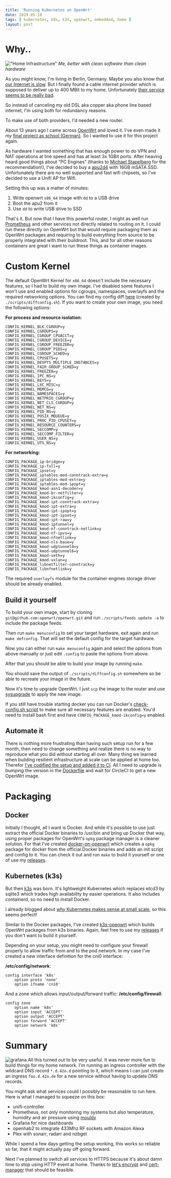 ```yaml
---
title: 'Running Kubernetes on OpenWrt'
date: 2019-05-10
tags: [ kubernetes, k8s, k3s, openwrt, embedded, home ]
layout: post
---
```


# Why..
!["Home Infrastructure"](homeinfra.jpg)
*Me, better with clean software than clean hardware*

As you might know, I'm living in Berlin, Germany. Maybe you also know that [our
Internet is
slow](https://www.npr.org/2019/01/03/678803790/berlin-is-a-tech-hub-so-why-are-germanys-internet-speeds-so-slow).
But I finally found a cable internet provider which is supposed to deliver up to
400 MBit to my home. Unfortunately [their service seems to be really bad](https://www.trustpilot.com/review/pyur.com).

So instead of canceling my old DSL aka copper aka phone line based internet,
I'm using both for redundancy reasons.

To make use of both providers, I'd needed a new router.

About 13 years ago I came across [OpenWrt](https://www.openwrt.org) and loved
it. I've even made it my [final project as school (German)](router.pdf). So I
wanted to use it for this project again.

As hardware I wanted something that has enough power to do VPN and NAT
operations at line speed and has at least 3x 1GBit ports. After heaving heard
good things about "PC Engines" (thanks to [Michael
Stapelberg](https://twitter.com/zekjur) for the recommendation!), I've decided
to buy a [apu2d4](https://pcengines.ch/apu2d4.htm) with 16GB mSATA SSD.
Unfortunately there are no well supported and fast wifi chipsets, so I've
decided to use a Unifi AP for Wifi.

Setting this up was a matter of minutes:

1. Write openwrt `x86_64` image with `dd` to a USB drive
2. Boot the apu2 from it
3. Use `dd` to write USB drive to SSD

That's it. But now that I have this powerful router, I might as well run
[Prometheus](https://prometheus.io) and other services not directly related to
routing on it. I could run these directly on OpenWrt but that would require packaging them as OpenWrt packages and requiring to build everything from source to be properly integrated with their buildroot. This, and for all other reasons containers are great I want to run these things as container images.

# Custom Kernel
The default OpenWrt Kernel for `x86_64` doesn't include the necessary features,
so I had to build my own image. I've disabled some features I won't use and
enabled options for cgroups, namespaces, overlayfs and the required networking
options. You can find my config diff
[here](https://github.com/5pi-home/openwrt/blob/master/config) (created by
`./scripts/diffconfig.sh`). If you want to create your own image, you need the
following options:

**For process and resource isolation:**
```
CONFIG_KERNEL_BLK_CGROUP=y
CONFIG_KERNEL_CGROUPS=y
CONFIG_KERNEL_CGROUP_CPUACCT=y
CONFIG_KERNEL_CGROUP_DEVICE=y
CONFIG_KERNEL_CGROUP_FREEZER=y
CONFIG_KERNEL_CGROUP_PIDS=y
CONFIG_KERNEL_CGROUP_SCHED=y
CONFIG_KERNEL_CPUSETS=y
CONFIG_KERNEL_DEVPTS_MULTIPLE_INSTANCES=y
CONFIG_KERNEL_FAIR_GROUP_SCHED=y
CONFIG_KERNEL_FREEZER=y
CONFIG_KERNEL_IPC_NS=y
CONFIG_KERNEL_KEYS=y
CONFIG_KERNEL_LXC_MISC=y
CONFIG_KERNEL_MEMCG=y
CONFIG_KERNEL_NAMESPACES=y
CONFIG_KERNEL_NETPRIO_CGROUP=y
CONFIG_KERNEL_NET_CLS_CGROUP=y
CONFIG_KERNEL_NET_NS=y
CONFIG_KERNEL_PID_NS=y
CONFIG_KERNEL_POSIX_MQUEUE=y
CONFIG_KERNEL_PROC_PID_CPUSET=y
CONFIG_KERNEL_RESOURCE_COUNTERS=y
CONFIG_KERNEL_SECCOMP=y
CONFIG_KERNEL_SECCOMP_FILTER=y
CONFIG_KERNEL_USER_NS=y
CONFIG_KERNEL_UTS_NS=y
```

**For networking:**
```
CONFIG_PACKAGE_ip-bridge=y
CONFIG_PACKAGE_ip-full=y
CONFIG_PACKAGE_ipset=y
CONFIG_PACKAGE_iptables-mod-conntrack-extra=y
CONFIG_PACKAGE_iptables-mod-extra=y
CONFIG_PACKAGE_iptables-mod-ipopt=y
CONFIG_PACKAGE_kmod-asn1-decoder=y
CONFIG_PACKAGE_kmod-br-netfilter=y
CONFIG_PACKAGE_kmod-ikconfig=y
CONFIG_PACKAGE_kmod-ipt-conntrack-extra=y
CONFIG_PACKAGE_kmod-ipt-extra=y
CONFIG_PACKAGE_kmod-ipt-ipopt=y
CONFIG_PACKAGE_kmod-ipt-ipset=y
CONFIG_PACKAGE_kmod-ipt-raw=y
CONFIG_PACKAGE_kmod-iptunnel=y
CONFIG_PACKAGE_kmod-nf-conntrack-netlink=y
CONFIG_PACKAGE_kmod-nf-ipvs=y
CONFIG_PACKAGE_kmod-nfnetlink=y
CONFIG_PACKAGE_kmod-nls-base=y
CONFIG_PACKAGE_kmod-udptunnel4=y
CONFIG_PACKAGE_kmod-udptunnel6=y
CONFIG_PACKAGE_kmod-veth=y
CONFIG_PACKAGE_kmod-vxlan=y
CONFIG_PACKAGE_libnetfilter-conntrack=y
CONFIG_PACKAGE_libnfnetlink=y
```

The required `overlayfs` module for the container engines storage driver should
be already enabled.

## Build it yourself
To build your own image, start by cloning `git@github.com:openwrt/openwrt.git`
and run `./scripts/feeds update -a` to include the package feeds.

Then run `make menuconfig` to set your target hardware, exit again and run `make
defconfig`. That will set the default config for the target hardware.

Now you can either run `make menuconfig` again and select the options from above
manually or just edit `.config` to paste the options from above.

After that you should be able to build your image by running `make`.

You should save the output of `./scripts/diffconfig.sh` somewhere so be able to
recreate your image in the future.

Now it's time to upgrade OpenWrt. I just `scp` the image to the router and use
[sysupgrade](https://openwrt.org/docs/guide-user/installation/sysupgrade.cli) to
apply the new image.

If you still have trouble starting docker you can run Docker's [check-config.sh
script](https://github.com/moby/moby/blob/master/contrib/check-config.sh) to
make sure all necessary features are enabled. You'd need to install bash first
and have `CONFIG_PACKAGE_kmod-ikconfig=y` enabled.

## Automate it
There is nothing more frustrating than having such setup run for a few month,
then need to change something and realize there is no way to reproduce what you
did without starting all over. Many thing we learned when building resilient
infrastructure at scale can be applied at home too. Therefor [I've codified the
setup and added it to CI](https://github.com/5pi-home/openwrt).
All I need to upgrade is bumping the version in the
[Dockerfile](https://github.com/5pi-home/openwrt/blob/master/Dockerfile#L14) and
wait for CircleCI to get a new OpenWrt image.

# Packaging
## Docker
Initially I thought, all I want is Docker. And while it's possible to use just
extract the official Docker binaries to /usr/bin and bring up Docker that way,
using proper packages for OpenWrt's `opkg` package manager is a cleaner
solution. For that I've created
[docker-on-openwrt](https://github.com/discordianfish/docker-on-openwrt) which
creates a `opkg` package for docker from the official Docker binaries and adds
an init script and config to it. You can check it out and run `make` to build it
yourself or one of use my
[releases](https://github.com/discordianfish/docker-on-openwrt/releases).

## Kubernetes (k3s)
But then [k3s](https://k3s.io/) was born. It's lightweight Kubernetes which
replaces etcd3 by sqlite3 which trades high availability by easier operations.
It also includes containerd, so no need to install Docker.

I already blogged about [why Kubernetes makes sense at small
scale](/2018/12/18/why-kubernetes-at-small-scale/), so this seems perfect!

Similar to the Docker packages, I've created
[k3s-openwrt](https://github.com/discordianfish/k3s-openwrt) which builds
OpenWrt packages from k3s binaries. Again, feel free to use my
[releases](https://github.com/discordianfish/k3s-openwrt/releases) if you don't
want to build it yourself.

Depending on your setup, you might need to configure your firewall properly to
allow traffic from and to the pod network. In my case I've created a new
interface definition for the cni0 interface:

**/etc/config/network**:
```
config interface 'k8s'
	option proto 'none'
	option ifname 'cni0'
```

And a zone which allows input/output/forward traffic:
**/etc/config/firewall**:
```
config zone
	option name 'k8s'
	option input 'ACCEPT'
	option output 'ACCEPT'
	option forward 'ACCEPT'
	option network 'k8s'
```

# Summary
![grafana](grafana.png)
All this turned out to be very useful. It was never more fun to build things for
my home network. I'm running an ingress controller with the wildcard DNS record
`*.d.42o.d` pointing to it, which means I can just create an ingress
`foo.d.42o.de` for a new service without having to update DNS records.

You might ask what services could I possibly be reasonable to run here. Here is
what I managed to squeeze on this box:

- unifi-controller
- Prometheus, not only monitoring my systems but also temperature, humidity and
  air pressure using [mouldy](https://github.com/vonneudeck/mouldy)
- Grafana for nice dashboards
- openhab2 to integrate 433Mhz RF sockets with Amazon Alexa
- Plex with sonarr, radarr and nzbget

While I spend a few days getting the setup working, this works so reliable so
far, that it might actually pay off going forward.

Next I've planned to switch all services to HTTPS because it's about damn time
to stop using HTTP event at home. Thanks to [let's encrypt](https://letsencrypt.org/) and [cert-manager](https://github.com/jetstack/cert-manager) that should be feasible.
